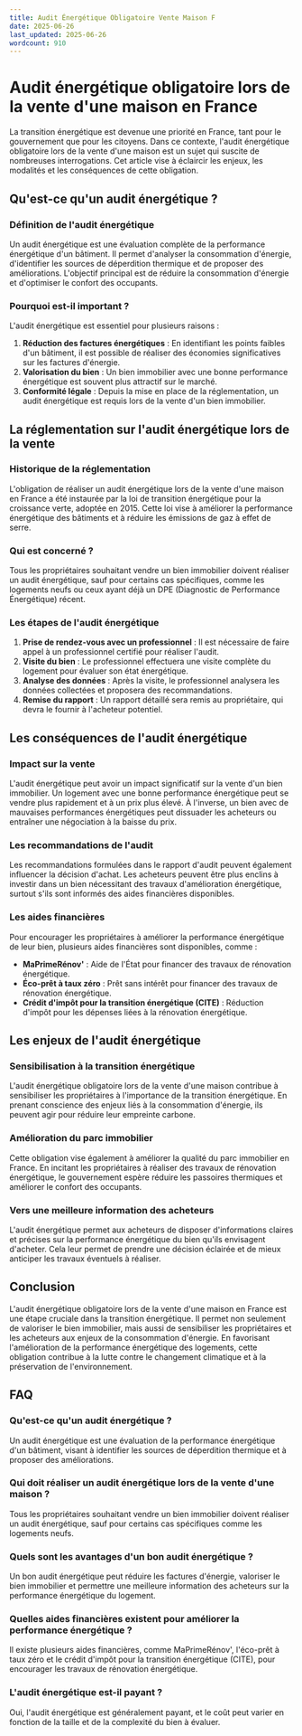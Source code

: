 ```yaml
---
title: Audit Énergétique Obligatoire Vente Maison F
date: 2025-06-26
last_updated: 2025-06-26
wordcount: 910
---
```


# Audit énergétique obligatoire lors de la vente d'une maison en France

La transition énergétique est devenue une priorité en France, tant pour le gouvernement que pour les citoyens. Dans ce contexte, l'audit énergétique obligatoire lors de la vente d'une maison est un sujet qui suscite de nombreuses interrogations. Cet article vise à éclaircir les enjeux, les modalités et les conséquences de cette obligation.

## Qu'est-ce qu'un audit énergétique ?

### Définition de l'audit énergétique

Un audit énergétique est une évaluation complète de la performance énergétique d'un bâtiment. Il permet d'analyser la consommation d'énergie, d'identifier les sources de déperdition thermique et de proposer des améliorations. L'objectif principal est de réduire la consommation d'énergie et d'optimiser le confort des occupants.

### Pourquoi est-il important ?

L'audit énergétique est essentiel pour plusieurs raisons :

1. **Réduction des factures énergétiques** : En identifiant les points faibles d'un bâtiment, il est possible de réaliser des économies significatives sur les factures d'énergie.
2. **Valorisation du bien** : Un bien immobilier avec une bonne performance énergétique est souvent plus attractif sur le marché.
3. **Conformité légale** : Depuis la mise en place de la réglementation, un audit énergétique est requis lors de la vente d'un bien immobilier.

## La réglementation sur l'audit énergétique lors de la vente

### Historique de la réglementation

L'obligation de réaliser un audit énergétique lors de la vente d'une maison en France a été instaurée par la loi de transition énergétique pour la croissance verte, adoptée en 2015. Cette loi vise à améliorer la performance énergétique des bâtiments et à réduire les émissions de gaz à effet de serre.

### Qui est concerné ?

Tous les propriétaires souhaitant vendre un bien immobilier doivent réaliser un audit énergétique, sauf pour certains cas spécifiques, comme les logements neufs ou ceux ayant déjà un DPE (Diagnostic de Performance Énergétique) récent.

### Les étapes de l'audit énergétique

1. **Prise de rendez-vous avec un professionnel** : Il est nécessaire de faire appel à un professionnel certifié pour réaliser l'audit.
2. **Visite du bien** : Le professionnel effectuera une visite complète du logement pour évaluer son état énergétique.
3. **Analyse des données** : Après la visite, le professionnel analysera les données collectées et proposera des recommandations.
4. **Remise du rapport** : Un rapport détaillé sera remis au propriétaire, qui devra le fournir à l'acheteur potentiel.

## Les conséquences de l'audit énergétique

### Impact sur la vente

L'audit énergétique peut avoir un impact significatif sur la vente d'un bien immobilier. Un logement avec une bonne performance énergétique peut se vendre plus rapidement et à un prix plus élevé. À l'inverse, un bien avec de mauvaises performances énergétiques peut dissuader les acheteurs ou entraîner une négociation à la baisse du prix.

### Les recommandations de l'audit

Les recommandations formulées dans le rapport d'audit peuvent également influencer la décision d'achat. Les acheteurs peuvent être plus enclins à investir dans un bien nécessitant des travaux d'amélioration énergétique, surtout s'ils sont informés des aides financières disponibles.

### Les aides financières

Pour encourager les propriétaires à améliorer la performance énergétique de leur bien, plusieurs aides financières sont disponibles, comme :

- **MaPrimeRénov'** : Aide de l'État pour financer des travaux de rénovation énergétique.
- **Éco-prêt à taux zéro** : Prêt sans intérêt pour financer des travaux de rénovation énergétique.
- **Crédit d'impôt pour la transition énergétique (CITE)** : Réduction d'impôt pour les dépenses liées à la rénovation énergétique.

## Les enjeux de l'audit énergétique

### Sensibilisation à la transition énergétique

L'audit énergétique obligatoire lors de la vente d'une maison contribue à sensibiliser les propriétaires à l'importance de la transition énergétique. En prenant conscience des enjeux liés à la consommation d'énergie, ils peuvent agir pour réduire leur empreinte carbone.

### Amélioration du parc immobilier

Cette obligation vise également à améliorer la qualité du parc immobilier en France. En incitant les propriétaires à réaliser des travaux de rénovation énergétique, le gouvernement espère réduire les passoires thermiques et améliorer le confort des occupants.

### Vers une meilleure information des acheteurs

L'audit énergétique permet aux acheteurs de disposer d'informations claires et précises sur la performance énergétique du bien qu'ils envisagent d'acheter. Cela leur permet de prendre une décision éclairée et de mieux anticiper les travaux éventuels à réaliser.

## Conclusion

L'audit énergétique obligatoire lors de la vente d'une maison en France est une étape cruciale dans la transition énergétique. Il permet non seulement de valoriser le bien immobilier, mais aussi de sensibiliser les propriétaires et les acheteurs aux enjeux de la consommation d'énergie. En favorisant l'amélioration de la performance énergétique des logements, cette obligation contribue à la lutte contre le changement climatique et à la préservation de l'environnement.

## FAQ

### Qu'est-ce qu'un audit énergétique ?

Un audit énergétique est une évaluation de la performance énergétique d'un bâtiment, visant à identifier les sources de déperdition thermique et à proposer des améliorations.

### Qui doit réaliser un audit énergétique lors de la vente d'une maison ?

Tous les propriétaires souhaitant vendre un bien immobilier doivent réaliser un audit énergétique, sauf pour certains cas spécifiques comme les logements neufs.

### Quels sont les avantages d'un bon audit énergétique ?

Un bon audit énergétique peut réduire les factures d'énergie, valoriser le bien immobilier et permettre une meilleure information des acheteurs sur la performance énergétique du logement.

### Quelles aides financières existent pour améliorer la performance énergétique ?

Il existe plusieurs aides financières, comme MaPrimeRénov', l'éco-prêt à taux zéro et le crédit d'impôt pour la transition énergétique (CITE), pour encourager les travaux de rénovation énergétique.

### L'audit énergétique est-il payant ?

Oui, l'audit énergétique est généralement payant, et le coût peut varier en fonction de la taille et de la complexité du bien à évaluer.